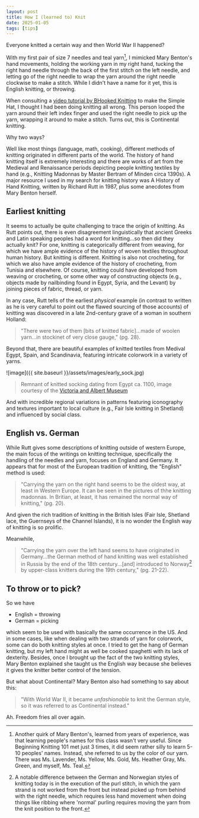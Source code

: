 ```yaml
---
layout: post
title: How I (learned to) Knit
date: 2025-01-05
tags: [tips]
---
```


Everyone knitted a certain way and then World War II happened?


With my first pair of size 7 needles and teal yarn[^1], I mimicked Mary Benton's hand movements, holding the working yarn in my right hand, tucking the right hand needle through the back of the first stitch on the left needle, and letting go of the right needle to wrap the yarn around the right needle clockwise to make a stitch. While I didn't have a name for it yet, this is English knitting, or throwing.

[^1]: Another quirk of Mary Benton's, learned from years of experience, was that learning people's names for this class wasn't very useful. Since Beginning Knitting 101 met just 3 times, it did seem rather silly to learn 5-10 peoples' names. Instead, she referred to us by the color of our yarn. There was Ms. Lavender, Ms. Yellow, Ms. Gold, Ms. Heather Gray, Ms. Green, and myself, Ms. Teal. 

When consulting a [video tutorial by BHooked Knitting](https://www.youtube.com/watch?v=TQ91wfaNhzE) to make the Simple Hat, I thought I had been doing knitting all wrong. This person looped the yarn around their left index finger and used the right needle to pick up the yarn, wrapping it around to make a stitch. Turns out, this is Continental knitting. 

Why two ways?

Well like most things (language, math, cooking), different methods of knitting originated in different parts of the world. The history of hand knitting itself is extremely interesting and there are works of art from the Medieval and Renaissance periods depicting people knitting textiles by hand (e.g., Knitting Madonnas by Master Bertram of Minden circa 1390s). A major resource I used in my search for knitting history was A History of Hand Knitting, written by Richard Rutt in 1987, plus some anecdotes from Mary Benton herself. 

## Earliest knitting

It seems to actually be quite challenging to trace the origin of knitting. As Rutt points out, there is even disagreement linguistically that ancient Greeks and Latin speaking peoples had a word for knitting...so then did they actually knit? For one, knitting is categorically different from weaving, for which we have ample evidence of the history of woven textiles throughout human history. But knitting is different. Knitting is also not crocheting, for which we also have ample evidence of the history of crocheting, from Tunisia and elsewhere. Of course, knitting could have developed from weaving or crocheting, or some other way of constructing objects (e.g., objects made by nailbinding found in Egypt, Syria, and the Levant) by joining pieces of fabric, thread, or yarn. 


In any case, Rutt tells of the earliest *physical* example (in contrast to written as he is very careful to point out the flawed sourcing of those accounts) of knitting was discovered in a late 2nd-century grave of a woman in southern Holland:

> "There were two of them [bits of knitted fabric]...made of woolen yarn...in stockinet of very close gauge," (pg. 28).


Beyond that, there are beautiful examples of knitted textiles from Medival Egypt, Spain, and Scandinavia, featuring intricate colorwork in a variety of yarns. 

![image]({{ site.baseurl }}/assets/images/early_sock.jpg)

> Remnant of knitted socking dating from Egypt ca. 1100, image courtesy of the [Victoria and Albert Museum](https://collections.vam.ac.uk/item/O128882/sock-unknown/)

And with incredible regional variations in patterns featuring iconography and textures important to local culture (e.g., Fair Isle knitting in Shetland) and influenced by social class. 

## English vs. German

While Rutt gives some descriptions of knitting outside of western Europe, the main focus of the writings on knitting technique, specifically the handling of the needles and yarn, focuses on England and Germany.  It appears that for most of the European tradition of knitting, the "English" method is used:

> "Carrying the yarn on the right hand seems to be the oldest way, at least in Western Europe. It can be seen in the pictures of thhe knitting madonnas. In Britian, at least, it has remained the normal way of knitting," (pg. 20).

And given the rich tradition of knitting in the British Isles (Fair Isle, Shetland lace, the Guernseys of the Channel Islands), it is no wonder the English way of knitting is so prolific. 

Meanwhile, 

> "Carrying the yarn over the left hand  seems to have originated in Germany...the German method of hand knitting was well established in Russia by the end of the 18th century...[and] introduced to Norway[^2] by upper-class knitters during the 19th century," (pg. 21-22).


[^2]: A notable difference between the German and Norwegian styles of knitting today is in the execution of the purl stitch, in which the yarn strand is not worked from the front but instead picked up from behind with the right needle, which requires less hand movement when doing things like ribbing where 'normal' purling requires moving the yarn from the knit position to the front.

## To throw or to pick?

So we have

- English = throwing
- German = picking

which seem to be used with basically the same occurrence in the US. And in some cases, like when dealing with two strands of yarn for colorwork, some can do both knitting styles at once. I tried to get the hang of German knitting, but my left hand might as well be cooked spaghetti with its lack of dexterity. Besides, once I brought up the fact of the two knitting styles, Mary Benton explained she taught us the English way because she believes it gives the knitter better control of the tension.

But what about Continental? Mary Benton also had something to say about this:

> "With World War II, it became *unfashionable* to knit the German style, so it was referred to as Continental instead." 


Ah. Freedom fries all over again. 


 

